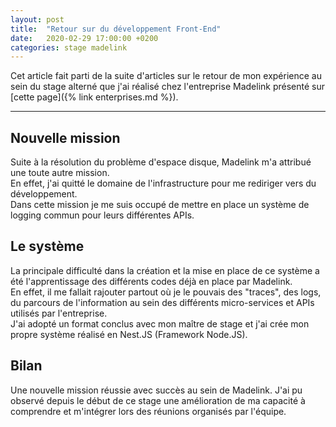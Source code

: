 ```yaml
---
layout: post
title:  "Retour sur du développement Front-End"
date:   2020-02-29 17:00:00 +0200
categories: stage madelink
---
```

Cet article fait parti de la suite d'articles sur le retour de mon expérience au sein du stage alterné que j'ai réalisé chez l'entreprise Madelink présenté sur [cette page]({% link enterprises.md %}).

___


## Nouvelle mission

Suite à la résolution du problème d'espace disque, Madelink m'a attribué une toute autre mission.  
En effet, j'ai quitté le domaine de l'infrastructure pour me rediriger vers du développement.  
Dans cette mission je me suis occupé de mettre en place un système de logging commun pour leurs différentes APIs.

## Le système

La principale difficulté dans la création et la mise en place de ce système a été l'apprentissage des différents codes déjà en place par Madelink.  
En effet, il me fallait rajouter partout où je le pouvais des "traces", des logs, du parcours de l'information au sein des différents micro-services et APIs utilisés par l'entreprise.  
J'ai adopté un format conclus avec mon maître de stage et j'ai crée mon propre système réalisé en Nest.JS (Framework Node.JS).

## Bilan

Une nouvelle mission réussie avec succès au sein de Madelink. J'ai pu observé depuis le début de ce stage une amélioration de ma capacité à comprendre et m'intégrer lors des réunions organisés par l'équipe.